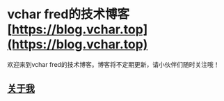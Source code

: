 # vchar fred的技术博客 [https://blog.vchar.top](https://blog.vchar.top)
欢迎来到vchar fred的技术博客。博客将不定期更新，请小伙伴们随时关注哦！


## [关于我](https://blog.vchar.top/about)
